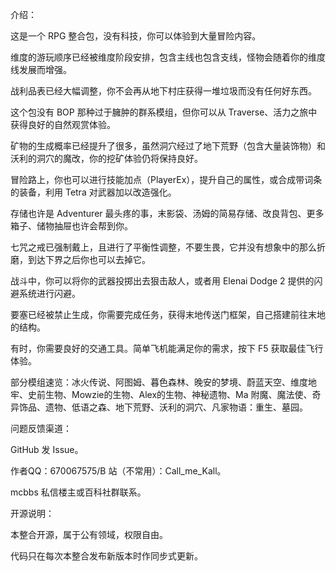 介绍：

这是一个 RPG 整合包，没有科技，你可以体验到大量冒险内容。


维度的游玩顺序已经被维度阶段安排，包含主线也包含支线，怪物会随着你的维度线发展而增强。

战利品表已经大幅调整，你不会再从地下村庄获得一堆垃圾而没有任何好东西。

这个包没有 BOP 那种过于臃肿的群系模组，但你可以从 Traverse、活力之旅中获得良好的自然观赏体验。

矿物的生成概率已经提升了很多，虽然洞穴经过了地下荒野（包含大量装饰物）和沃利的洞穴的魔改，你的挖矿体验仍将保持良好。

冒险路上，你也可以进行技能加点（PlayerEx），提升自己的属性，或合成带词条的装备，利用 Tetra 对武器加以改造强化。

存储也许是 Adventurer 最头疼的事，末影袋、汤姆的简易存储、改良背包、更多箱子、储物抽屉也许会帮到你。

七咒之戒已强制戴上，且进行了平衡性调整，不要生畏，它并没有想象中的那么折磨，到达下界之后你也可以去掉它。

战斗中，你可以将你的武器投掷出去狠击敌人，或者用 Elenai Dodge 2 提供的闪避系统进行闪避。

要塞已经被禁止生成，你需要完成任务，获得末地传送门框架，自己搭建前往末地的结构。

有时，你需要良好的交通工具。简单飞机能满足你的需求，按下 F5 获取最佳飞行体验。



部分模组速览：冰火传说、阿图姆、暮色森林、晚安的梦境、蔚蓝天空、维度地牢、史前生物、Mowzie的生物、Alex的生物、神秘遗物、Ma 附魔、魔法使、奇异饰品、遗物、低语之森、地下荒野、沃利的洞穴、凡家物语：重生、墓园。


问题反馈渠道：

GitHub 发 Issue。

作者QQ：670067575/B 站（不常用）：Call_me_Kall。

mcbbs 私信楼主或百科社群联系。



开源说明：

本整合开源，属于公有领域，权限自由。

代码只在每次本整合发布新版本时作同步式更新。
